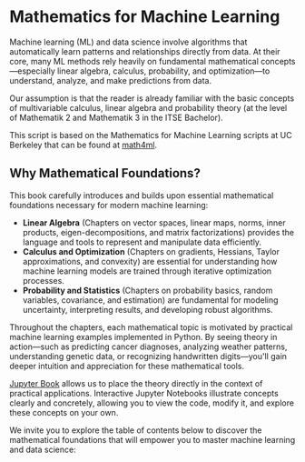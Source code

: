 # Mathematics for Machine Learning

Machine learning (ML) and data science involve algorithms that automatically learn patterns and relationships directly from data. At their core, many ML methods rely heavily on fundamental mathematical concepts—especially linear algebra, calculus, probability, and optimization—to understand, analyze, and make predictions from data.

Our assumption is that the reader is already familiar with the basic concepts of multivariable calculus, linear algebra and probability theory (at the level of Mathematik 2 and Mathematik 3 in the ITSE Bachelor).

This script is based on the Mathematics for Machine Learning scripts at UC Berkeley that can be found at [math4ml](https://github.com/gwthomas/math4ml).

## Why Mathematical Foundations?

This book carefully introduces and builds upon essential mathematical foundations necessary for modern machine learning:

- **Linear Algebra** (Chapters on vector spaces, linear maps, norms, inner products, eigen-decompositions, and matrix factorizations) provides the language and tools to represent and manipulate data efficiently.
- **Calculus and Optimization** (Chapters on gradients, Hessians, Taylor approximations, and convexity) are essential for understanding how machine learning models are trained through iterative optimization processes.
- **Probability and Statistics** (Chapters on probability basics, random variables, covariance, and estimation) are fundamental for modeling uncertainty, interpreting results, and developing robust algorithms.

Throughout the chapters, each mathematical topic is motivated by practical machine learning examples implemented in Python. By seeing theory in action—such as predicting cancer diagnoses, analyzing weather patterns, understanding genetic data, or recognizing handwritten digits—you'll gain deeper intuition and appreciation for these mathematical tools.

[Jupyter Book](https://jupyterbook.org/) allows us to place the theory directly in the context of practical applications. Interactive Jupyter Notebooks illustrate concepts clearly and concretely, allowing you to view the code, modify it, and explore these concepts on your own.

We invite you to explore the table of contents below to discover the mathematical foundations that will empower you to master machine learning and data science:

```{tableofcontents}
```